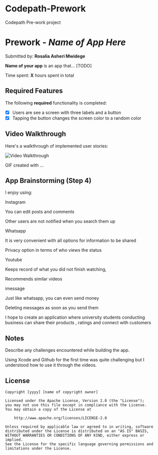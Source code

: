 # Codepath-Prework
Codepath Pre-work project
# Prework - *Name of App Here*

Submitted by: **Rosalia Asheri Mwidege**

**Name of your app** is an app that... [TODO] 

Time spent: **X** hours spent in total

## Required Features

The following **required** functionality is completed:

- [X] Users are see a screen with three labels and a button
- [X] Tapping the button changes the screen color to a random color
 
## Video Walkthrough

Here's a walkthrough of implemented user stories:

<img src='http://i.imgur.com/link/to/your/gif/file.gif' title='Video Walkthrough' width='' alt='Video Walkthrough' />

<!-- Replace this with whatever GIF tool you used! -->
GIF created with ...  
<!-- Recommended tools:
[Kap](https://getkap.co/) for macOS
[ScreenToGif](https://www.screentogif.com/) for Windows
[peek](https://github.com/phw/peek) for Linux. -->

## App Brainstorming (Step 4)
I enjoy using:

Instagram

You can edit posts and comments

Other users are not notified when you search them up


Whatsapp

It is very convenient with all options for information to be shared 

Privacy option in terms of who views the status


Youtube

Keeps record of what you did not finish watching, 

Recommends similar videos


imessage

Just like whatsapp, you can even send money 

Deleting messages as soon as you send them

I hope to create an application where university students conducting business can share their products , ratings and connect with customers
## Notes

Describe any challenges encountered while building the app.

Using Xcode and Github for the first time was quite challenging but I understood how to use it through the videos.

## License

    Copyright [yyyy] [name of copyright owner]

    Licensed under the Apache License, Version 2.0 (the "License");
    you may not use this file except in compliance with the License.
    You may obtain a copy of the License at

        http://www.apache.org/licenses/LICENSE-2.0

    Unless required by applicable law or agreed to in writing, software
    distributed under the License is distributed on an "AS IS" BASIS,
    WITHOUT WARRANTIES OR CONDITIONS OF ANY KIND, either express or implied.
    See the License for the specific language governing permissions and
    limitations under the License.
